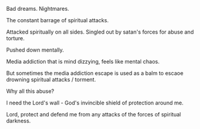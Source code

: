 Bad dreams. Nightmares.

The constant barrage of spiritual attacks.

Attacked spiritually on all sides. Singled out by satan's forces for abuse and torture. 

Pushed down mentally.

Media addiction that is mind dizzying, feels like mental chaos.

But sometimes the media addiction escape is used as a balm to escaoe drowning spiritual attacks / torment.

Why all this abuse?

I need the Lord's wall - God's invincible shield of protection around me.

Lord, protect and defend me from any attacks of the forces of spiritual darkness.
